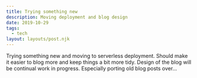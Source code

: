```yaml
---
title: Trying something new
description: Moving deployment and blog design
date: 2019-10-29
tags:
  - tech
layout: layouts/post.njk
---
```

Trying something new and moving to serverless deployment. Should make it easier to blog more and keep things a bit more tidy. Design of the blog will be continual work in progress. Especially porting old blog posts over...

